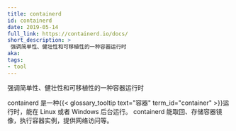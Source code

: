 ```yaml
---
title: containerd
id: containerd
date: 2019-05-14
full_link: https://containerd.io/docs/
short_description: >
 强调简单性、健壮性和可移植性的一种容器运行时
aka:
tags:
- tool
---
```


<!--
---
title: containerd
id: containerd
date: 2019-05-14
full_link: https://containerd.io/docs/
short_description: >
  A container runtime with an emphasis on simplicity, robustness and portability

aka:
tags:
- tool
---
-->

 强调简单性、健壮性和可移植性的一种容器运行时

<!--more-->

<!--
containerd is a {{< glossary_tooltip text="container" term_id="container" >}} runtime
that runs as a daemon on Linux or Windows. containerd takes care of fetching and
storing container images, executing containers, providing network access, and more.
-->

containerd 是一种{{< glossary_tooltip text="容器" term_id="container" >}}运行时，能在 Linux 或者 Windows 后台运行。
containerd 能取回、存储容器镜像，执行容器实例，提供网络访问等。
